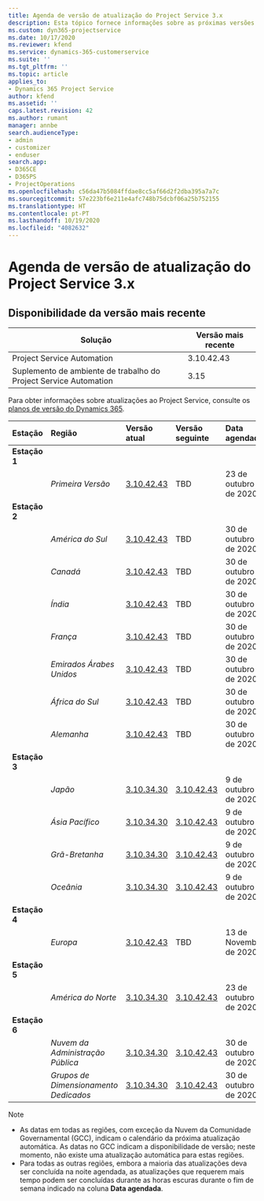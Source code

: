 ```yaml
---
title: Agenda de versão de atualização do Project Service 3.x
description: Esta tópico fornece informações sobre as próximas versões disponíveis e futuras do Dynamics 365 Project Service Automation.
ms.custom: dyn365-projectservice
ms.date: 10/17/2020
ms.reviewer: kfend
ms.service: dynamics-365-customerservice
ms.suite: ''
ms.tgt_pltfrm: ''
ms.topic: article
applies_to:
- Dynamics 365 Project Service
author: kfend
ms.assetid: ''
caps.latest.revision: 42
ms.author: rumant
manager: annbe
search.audienceType:
- admin
- customizer
- enduser
search.app:
- D365CE
- D365PS
- ProjectOperations
ms.openlocfilehash: c56da47b5084ffdae8cc5af66d2f2dba395a7a7c
ms.sourcegitcommit: 57e223bf6e211e4afc748b75dcbf06a25b752155
ms.translationtype: HT
ms.contentlocale: pt-PT
ms.lasthandoff: 10/19/2020
ms.locfileid: "4082632"
---
```

# <a name="update-release-schedule-for-project-service-3x"></a>Agenda de versão de atualização do Project Service 3.x

## <a name="latest-version-availability"></a>Disponibilidade da versão mais recente

| Solução  | Versão mais recente |
|-------|----|
| Project Service Automation    |  3.10.42.43  |
| Suplemento de ambiente de trabalho do Project Service Automation                | 3.15          |

Para obter informações sobre atualizações ao Project Service, consulte os [planos de versão do Dynamics 365](https://docs.microsoft.com/dynamics365/release-plans/). 

| Estação  | Região | Versão atual | Versão seguinte |  Data agendada
| :---   | :---   | :---   | :---   |:---   |         
|<strong>Estação 1</strong> | |  |  | |
| | <i>Primeira Versão</i> | [3.10.42.43](whats-new-ur-24.md) | TBD | 23 de outubro de 2020
|<strong>Estação 2</strong> | |  |  | |
| | <i>América do Sul</i> | [3.10.42.43](whats-new-ur-24.md) | TBD | 30 de outubro de 2020
| | <i>Canadá</i> | [3.10.42.43](whats-new-ur-24.md) | TBD | 30 de outubro de 2020 
| | <i>Índia</i> | [3.10.42.43](whats-new-ur-24.md) | TBD | 30 de outubro de 2020
| | <i>França</i> | [3.10.42.43](whats-new-ur-24.md) | TBD | 30 de outubro de 2020
| | <i>Emirados Árabes Unidos</i> | [3.10.42.43](whats-new-ur-24.md) | TBD | 30 de outubro de 2020
| | <i>África do Sul</i> | [3.10.42.43](whats-new-ur-24.md) | TBD | 30 de outubro de 2020
| | <i>Alemanha</i> | [3.10.42.43](whats-new-ur-24.md) | TBD | 30 de outubro de 2020
|<strong>Estação 3</strong> | |  |  | |
| | <i>Japão</i> |[3.10.34.30](whats-new-ur-23.md) | [3.10.42.43](whats-new-ur-24.md) | 9 de outubro de 2020 
| | <i>Ásia Pacífico</i> |[3.10.34.30](whats-new-ur-23.md) | [3.10.42.43](whats-new-ur-24.md) | 9 de outubro de 2020
| | <i>Grã-Bretanha</i> |[3.10.34.30](whats-new-ur-23.md) | [3.10.42.43](whats-new-ur-24.md) | 9 de outubro de 2020
| | <i>Oceânia</i> |[3.10.34.30](whats-new-ur-23.md) | [3.10.42.43](whats-new-ur-24.md) | 9 de outubro de 2020
|<strong>Estação 4</strong> | |  |  | |
| | <i>Europa</i> |[3.10.42.43](whats-new-ur-24.md) | TBD | 13 de Novembro de 2020
|<strong>Estação 5</strong> | |  |  | |
| | <i>América do Norte</i> |[3.10.34.30](whats-new-ur-23.md) | [3.10.42.43](whats-new-ur-24.md) | 23 de outubro de 2020
|<strong>Estação 6</strong> | |  |  | |
| | <i>Nuvem da Administração Pública</i> |[3.10.34.30](whats-new-ur-23.md) | [3.10.42.43](whats-new-ur-24.md) | 30 de outubro de 2020
| | <i>Grupos de Dimensionamento Dedicados</i> |[3.10.34.30](whats-new-ur-23.md) | [3.10.42.43](whats-new-ur-24.md) | 30 de outubro de 2020

>[!Note]
> - As datas em todas as regiões, com exceção da Nuvem da Comunidade Governamental (GCC), indicam o calendário da próxima atualização automática. As datas no GCC indicam a disponibilidade de versão; neste momento, não existe uma atualização automática para estas regiões.
> - Para todas as outras regiões, embora a maioria das atualizações deva ser concluída na noite agendada, as atualizações que requerem mais tempo podem ser concluídas durante as horas escuras durante o fim de semana indicado na coluna **Data agendada**.
